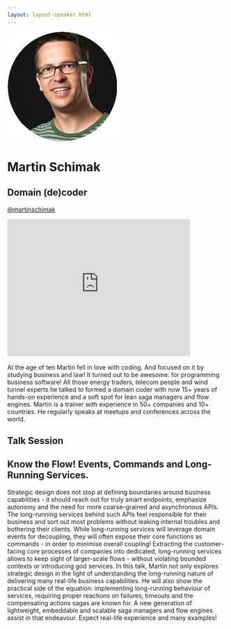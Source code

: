 ```yaml
---
layout: layout-speaker.html
---
```


<div class="container section featured-speaker">
  <div class="row">
    <div class="col-xs-12 col-sm-2 img-container">
      <img class="speaker-page-img" src="../img/speakers/Martin-Schimak-ON.png">
    </div>
    <div class="col-xs-12 col-sm-10 copy-container">
        <h1 class="speaker-header">Martin Schimak</h1>
        <h2 class="speaker-subtitle">Domain (de)coder</h2>
        <p class="copy"><a class="speaker-handle" href="https://twitter.com/martinschimak" target="_blank">@martinschimak</a></p>
        <div class="video-responsive">
        <iframe width="420" height="315" src="http://www.youtube.com/embed/uSF5hyfez60" frameborder="0" allowfullscreen></iframe>
      </div>
      <p class="copy"></p>
        <p class="copy">At the age of ten Martin fell in love with coding. And focused on it by studying business and law! It turned out to be awesome: for programming business software! All those energy traders, telecom people and wind tunnel experts he talked to formed a domain coder with now 15+ years of hands-on experience and a soft spot for lean saga managers and flow engines. Martin is a trainer with experience in 50+ companies and 10+ countries. He regularly speaks at meetups and conferences across the world.</p>
        <h2 class="speaker-subheader">Talk Session</h2>
        <h2 class="speaker-subheader gold">Know the Flow! Events, Commands and Long-Running Services.</h2>
        <p class="copy">Strategic design does not stop at defining boundaries around business capabilities - it should reach out for truly smart endpoints, emphasize autonomy and the need for more coarse-grained and asynchronous APIs. The long-running services behind such APIs feel responsible for their business and sort out most problems without leaking internal troubles and bothering their clients. While long-running services will leverage domain events for decoupling, they will often expose their core functions as commands - in order to minimise overall coupling! Extracting the customer-facing core processes of companies into dedicated, long-running services allows to keep sight of larger-scale flows - without violating bounded contexts or introducing god services. In this talk, Martin not only explores strategic design in the light of understanding the long-running nature of delivering many real-life business capabilities. He will also show the practical side of the equation: implementing long-running behaviour of services, requiring proper reactions on failures, timeouts and the compensating actions sagas are known for. A new generation of lightweight, embeddable and scalable saga managers and flow engines assist in that endeavour. Expect real-life experience and many examples!</p>
        <!--<a class="btn" href="https://ti.to/explore-ddd-conference/2017">Buy Tickets</a>-->
    </div>
  </div>
</div>
